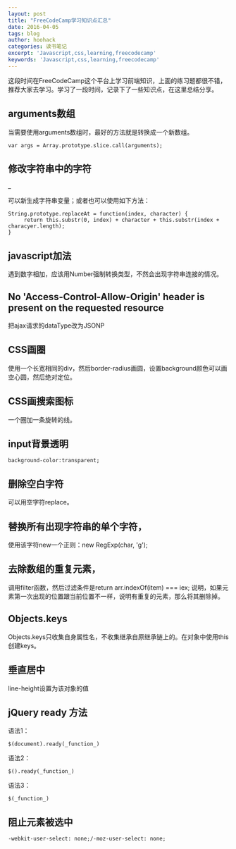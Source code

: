 ```yaml
---
layout: post
title: "FreeCodeCamp学习知识点汇总"
date: 2016-04-05
tags: blog
author: hoohack
categories: 读书笔记
excerpt: 'Javascript,css,learning,freecodecamp'
keywords: 'Javascript,css,learning,freecodecamp'
---
```


这段时间在FreeCodeCamp这个平台上学习前端知识，上面的练习题都很不错，推荐大家去学习。学习了一段时间，记录下了一些知识点，在这里总结分享。

## arguments数组
当需要使用arguments数组时，最好的方法就是转换成一个新数组。

    var args = Array.prototype.slice.call(arguments);

## 修改字符串中的字符

_

可以新生成字符串变量；或者也可以使用如下方法：

    String.prototype.replaceAt = function(index, character) {
         return this.substr(0, index) + character + this.substr(index + characyer.length);
    }

## javascript加法
遇到数字相加，应该用Number强制转换类型，不然会出现字符串连接的情况。

## No 'Access-Control-Allow-Origin' header is present on the requested resource
把ajax请求的dataType改为JSONP

## CSS画圈
使用一个长宽相同的div，然后border-radius画圆，设置background颜色可以画空心圆，然后绝对定位。

## CSS画搜索图标
一个圈加一条旋转的线。

## input背景透明
`background-color:transparent;`

## 删除空白字符
可以用空字符replace。

## 替换所有出现字符串的单个字符，
使用该字符new一个正则：new RegExp(char, 'g');

## 去除数组的重复元素，
调用filter函数，然后过滤条件是return arr.indexOf(item) === iex;
说明，如果元素第一次出现的位置跟当前位置不一样，说明有重复的元素，那么将其删除掉。

## Objects.keys
Objects.keys只收集自身属性名，不收集继承自原继承链上的。在对象中使用this创建keys。

## 垂直居中
line-height设置为该对象的值

## jQuery ready 方法
语法1：
    
    $(document).ready(_function_)

语法2：

    $().ready(_function_)

语法3：

    $(_function_)

## 阻止元素被选中

    -webkit-user-select: none;/-moz-user-select: none;

